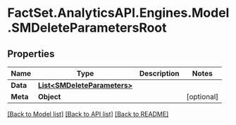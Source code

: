 # FactSet.AnalyticsAPI.Engines.Model.SMDeleteParametersRoot

## Properties

Name | Type | Description | Notes
------------ | ------------- | ------------- | -------------
**Data** | [**List&lt;SMDeleteParameters&gt;**](SMDeleteParameters.md) |  | 
**Meta** | **Object** |  | [optional] 

[[Back to Model list]](../README.md#documentation-for-models) [[Back to API list]](../README.md#documentation-for-api-endpoints) [[Back to README]](../README.md)

